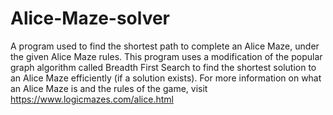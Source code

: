 # Alice-Maze-solver
A program used to find the shortest path to complete an Alice Maze, under the given Alice Maze rules. This program uses a modification of the popular graph algorithm called Breadth First Search to find the shortest solution to an Alice Maze efficiently (if a solution exists).
For more information on what an Alice Maze is and the rules of the game, visit https://www.logicmazes.com/alice.html
